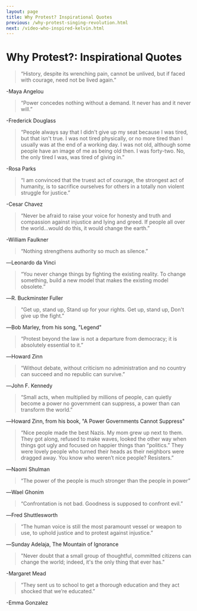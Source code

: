 ```yaml
---
layout: page
title: Why Protest? Inspirational Quotes
previous: /why-protest-singing-revolution.html
next: /video-who-inspired-kelvin.html
---
```


Why Protest?: Inspirational Quotes
=================

>“History, despite its wrenching pain, cannot be unlived, but if faced with courage, need not be lived again.” 

-Maya Angelou

>“Power concedes nothing without a demand. It never has and it never will.” 

-Frederick Douglass

>“People always say that I didn't give up my seat because I was tired, but that isn't true. I was not tired physically, or no more tired than I usually was at the end of a working day. I was not old, although some people have an image of me as being old then. I was forty-two. No, the only tired I was, was tired of giving in.” 

-Rosa Parks 

>“I am convinced that the truest act of courage, the strongest act of humanity, is to sacrifice ourselves for others in a totally non violent struggle for justice.” 

-Cesar Chavez

>“Never be afraid to raise your voice for honesty and truth and compassion against injustice and lying and greed. If people all over the world...would do this, it would change the earth.” 

-William Faulkner

>“Nothing strengthens authority so much as silence.” 

―Leonardo da Vinci

>“You never change things by fighting the existing reality. To change something, build a new model that makes the existing model obsolete.” 

―R. Buckminster Fuller

>“Get up, stand up, Stand up for your rights. Get up, stand up, Don't give up the fight.” 

―Bob Marley, from his song, "Legend"

>“Protest beyond the law is not a departure from democracy; it is absolutely essential to it.” 

―Howard Zinn

>“Without debate, without criticism no administration and no country can succeed and no republic can survive.” 

―John F. Kennedy

>“Small acts, when multiplied by millions of people, can quietly become a power no government can suppress, a power than can transform the world.” 

―Howard Zinn, from his book, "A Power Governments Cannot Suppress"

>“Nice people made the best Nazis. My mom grew up next to them. They got along, refused to make waves, looked the other way when things got ugly and focused on happier things than “politics.” They were lovely people who turned their heads as their neighbors were dragged away. You know who weren’t nice people? Resisters.”

―Naomi Shulman

>“The power of the people is much stronger than the people in power” 

―Wael Ghonim

>“Confrontation is not bad. Goodness is supposed to confront evil.” 

―Fred Shuttlesworth

>“The human voice is still the most paramount vessel or weapon to use, to uphold justice and to protest against injustice.”

―Sunday Adelaja, The Mountain of Ignorance

>"Never doubt that a small group of thoughtful, committed citizens can change the world; indeed, it's the only thing that ever has."

-Margaret Mead

>“They sent us to school to get a thorough education and they act shocked that we’re educated.”

-Emma Gonzalez
